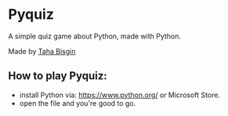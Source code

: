 # Pyquiz
A simple quiz game about Python, made with Python.

Made by [Taha Bisgin](https://tahabisginsoftware.com)

## How to play Pyquiz:

- install Python via: https://www.python.org/ or Microsoft Store.
- open the file and you're good to go.

